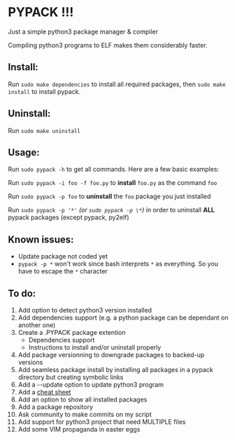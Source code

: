 # PYPACK !!!
Just a simple python3 package manager & compiler

Compiling python3 programs to ELF makes them considerably faster.

Install:
--------
Run `sudo make dependencies` to install all required packages, then `sudo make install` to install pypack.

Uninstall:
---------
Run `sudo make uninstall`

Usage:
------
Run `sudo pypack -h` to get all commands. Here are a few basic examples:

Run `sudo pypack -i foo -f foo.py` to **install** `foo.py` as the command `foo`

Run `sudo pypack -p foo` to **uninstall** the `foo` package you just installed

Run `sudo pypack -p '*'` *(or `sudo pypack -p \*`)* in order to uninstall **ALL** pypack packages (except pypack, py2elf)

Known issues:
------------
- Update package not coded yet
- `pypack -p *` won't work since bash interprets `*` as everything. So you have to escape the `*` character

To do:
------
1. Add option to detect python3 version installed
2. Add dependencies support (e.g. a python package can be dependant on another one)
3. Create a .PYPACK package extention
    - Dependencies support
    - Instructions to install and/or uninstall properly
5. Add package versionning to downgrade packages to backed-up versions
6. Add seamless package install by installing all packages in a pypack directory but creating symbolic links
7. Add a --update option to update python3 program
8. Add a [cheat sheet](cheat_sheet.md)
9. Add an option to show all installed packages
10. Add a package repository
11. Ask community to make commits on my script
12. Add support for python3 project that need MULTIPLE files
13. Add some VIM propaganda in easter eggs




